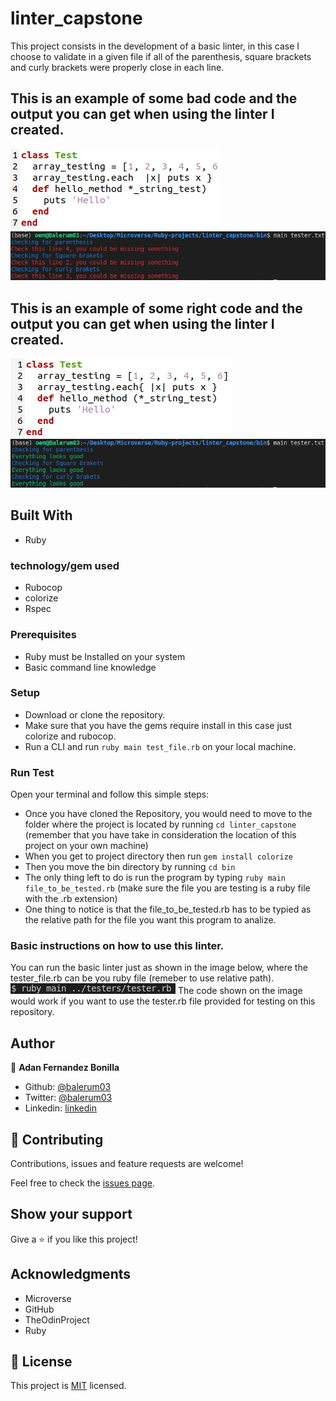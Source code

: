 # linter_capstone
This project consists in the development of a basic linter, in this case I choose to validate in a given file if all of the parenthesis, square brackets and curly brackets were properly close in each line.  

## This is an example of some bad code and the output you can get when using the linter I created.
![screenshot](media/bad_code.png)
![screenshot](media/result_badcode.png)

## This is an example of some right code and the output you can get when using the linter I created.
![screenshot](media/good_code.png)
![screenshot](media/result_goodcode.png)

## Built With

- Ruby

### technology/gem used
- Rubocop
- colorize
- Rspec

### Prerequisites

- Ruby must be Installed on your system
- Basic command line knowledge

### Setup

- Download or clone the repository.
- Make sure that you have the gems require install in this case just colorize and rubocop.
- Run a CLI and run `ruby main test_file.rb` on your local machine.

### Run Test
Open your terminal and follow this simple steps:
- Once you have cloned the Repository, you would need to move to the folder where the project is located by running  ``` cd linter_capstone ```
(remember that you have take in consideration the location of this project on your own machine)
- When you get to project directory then run  ``` gem install colorize ```
- Then you move the bin directory by running ``` cd bin ```
- The only thing left to do is run the program by typing ``` ruby main file_to_be_tested.rb ``` (make sure the file you are testing is a ruby file with the .rb extension)
- One thing to notice is that the file_to_be_tested.rb has to be typied as the relative path for the file you want this program to analize.

### Basic instructions on how to use this linter.
 You can run the basic linter just as shown in the image below, where the tester_file.rb can be you ruby file (remeber to use relative path).
![screenshot](media/how_to.png)
 The code shown on the image would work if you want to use the tester.rb file provided for testing on this repository.

## Author

👤 **Adan Fernandez Bonilla**

- Github: [@balerum03](https://github.com/balerum03)
- Twitter: [@balerum03](https://twitter.com/balerum03)
- Linkedin: [linkedin](https://www.linkedin.com/in/adan-fernandez-bonilla-4560831a5)

## 🤝 Contributing

Contributions, issues and feature requests are welcome!

Feel free to check the [issues page](https://github.com/balerum03/linter_capstone/issues).

## Show your support

Give a ⭐️ if you like this project!

## Acknowledgments

- Microverse
- GitHub
- TheOdinProject
- Ruby

## 📝 License


This project is [MIT](LICENSE) licensed.
